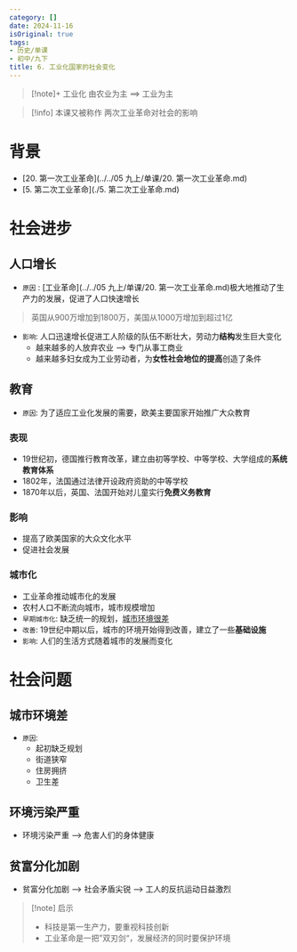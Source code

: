 ```yaml
---
category: []
date: 2024-11-16
isOriginal: true
tags:
- 历史/单课
- 初中/九下
title: 6. 工业化国家的社会变化
---
```

> [!note]+ 工业化
> 由农业为主 ==> 工业为主

> [!info] 本课又被称作
> 两次工业革命对社会的影响
# 背景
- [20. 第一次工业革命](../../05 九上/单课/20. 第一次工业革命.md)
- [5. 第二次工业革命](./5. 第二次工业革命.md)
# 社会进步
## 人口增长
- `原因` : [工业革命](../../05 九上/单课/20. 第一次工业革命.md)极大地推动了生产力的发展，促进了人口快速增长
> 英国从900万增加到1800万，美国从1000万增加到超过1亿
- `影响`: 人口迅速增长促进工人阶级的队伍不断壮大，劳动力**结构**发生巨大变化
    - 越来越多的人放弃农业 --> 专门从事工商业
    - 越来越多妇女成为工业劳动者，为**女性社会地位的提高**创造了条件
## 教育
- `原因`: 为了适应工业化发展的需要，欧美主要国家开始推广大众教育
### 表现
- 19世纪初，德国推行教育改革，建立由初等学校、中等学校、大学组成的**系统教育体系**
- 1802年，法国通过法律开设政府资助的中等学校
- 1870年以后，英国、法国开始对儿童实行**免费义务教育**
### 影响
- 提高了欧美国家的大众文化水平
- 促进社会发展
### 城市化
- 工业革命推动城市化的发展
- 农村人口不断流向城市，城市规模增加
- `早期城市化`: 缺乏统一的规划，[城市环境很差](#城市环境差)
- `改善`: 19世纪中期以后，城市的环境开始得到改善，建立了一些**基础设施**
- `影响`: 人们的生活方式随着城市的发展而变化

# 社会问题
## 城市环境差
- `原因`: 
    - 起初缺乏规划
    - 街道狭窄
    - 住房拥挤
    - 卫生差
## 环境污染严重
- 环境污染严重 --> 危害人们的身体健康
## 贫富分化加剧
- 贫富分化加剧 --> 社会矛盾尖锐 --> 工人的反抗运动日益激烈

> [!note] 启示
> - 科技是第一生产力，要重视科技创新
> - 工业革命是一把”双刃剑“，发展经济的同时要保护环境